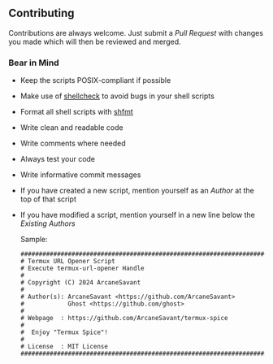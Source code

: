 <!-- cspell:words ArcaneSavant posix shellcheck shfmt termux -->

<!-- markdownlint-disable MD041 -->

## Contributing

Contributions are always welcome.
Just submit a _Pull Request_ with changes you made which will then be reviewed and merged.

### Bear in Mind

- Keep the scripts POSIX-compliant if possible

- Make use of [shellcheck](https://www.shellcheck.net/) to avoid bugs in your shell scripts

- Format all shell scripts with [shfmt](https://github.com/mvdan/sh#shfmt)

- Write clean and readable code

- Write comments where needed

- Always test your code

- Write informative commit messages

- If you have created a new script, mention yourself as an _Author_ at the top of that script

- If you have modified a script, mention yourself in a new line below the _Existing Authors_

  Sample:

  ```plaintext
  ######################################################################
  # Termux URL Opener Script
  # Execute termux-url-opener Handle
  #
  # Copyright (C) 2024 ArcaneSavant
  #
  # Author(s): ArcaneSavant <https://github.com/ArcaneSavant>
  #            Ghost <https://github.com/ghost>
  #
  # Webpage  : https://github.com/ArcaneSavant/termux-spice
  #
  #  Enjoy "Termux Spice"!
  #
  # License  : MIT License
  ######################################################################
  ```
